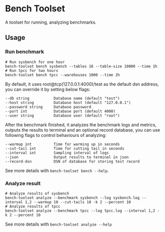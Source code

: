 # Bench Toolset
A toolset for running, analyzing benchmarks.

## Usage

### Run benchmark

```
# Run sysbench for one hour
bench-toolset bench sysbench --tables 16 --table-size 10000 --time 1h
# Run tpcc for two hours
bench-toolset bench tpcc --warehouses 1000 --time 2h
```

By default, it uses root@tcp(127.0.0.1:4000)/test as the default dsn address, you can override it by setting below flags:
```
--db string           Database name (default "test")
--host string         Database host (default "127.0.0.1")
--password string     Database password
--port int            Database port (default 4000)
--user string         Database user (default "root")
```

After the benchmark finished, it analyzes the benchmark logs and metrics, outputs the results to terminal and an optional record database, you can use following flags to control behaviours of analyzing:
```
--warmup int          Time for warming up in seconds
--cut-tail int        Time for cutting tail in seconds
--interval int        Sampling interval of logs
--json                Output results to terminal in json
--record-dsn          DSN of database for storing test record
```

See more details with `bench-toolset bench --help`.

### Analyze result
```
# Analyze results of sysbench
bench-toolset analyze --benchmark sysbench --log sysbench.log --interval 1,2 --warmup 10 --cut-tails 10 -k 2 --percent 10
# Analyze results of tpcc
bench-toolset analyze --benchmark tpcc --log tpcc.log --interval 1,2 -k 2 --percent 10
```

See more details with `bench-toolset analyze --help`
